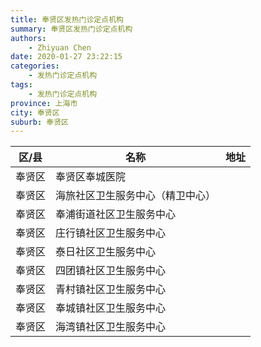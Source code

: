 ```yaml
---
title: 奉贤区发热门诊定点机构
summary: 奉贤区发热门诊定点机构
authors: 
    - Zhiyuan Chen
date: 2020-01-27 23:22:15
categories: 
    - 发热门诊定点机构
tags: 
    - 发热门诊定点机构
province: 上海市
city: 奉贤区
suburb: 奉贤区
---
```


|  区/县  |  名称  |  地址  |
|------|-------|------|
|  奉贤区  |  奉贤区奉城医院  |    
|  奉贤区  |  海旅社区卫生服务中心（精卫中心）  |    
|  奉贤区  |  奉浦街道社区卫生服务中心  |    
|  奉贤区  |  庄行镇社区卫生服务中心  |    
|  奉贤区  |  泰日社区卫生服务中心  |    
|  奉贤区  |  四团镇社区卫生服务中心  |    
|  奉贤区  |  青村镇社区卫生服务中心  |    
|  奉贤区  |  奉城镇社区卫生服务中心  |    
|  奉贤区  |  海湾镇社区卫生服务中心  |    

